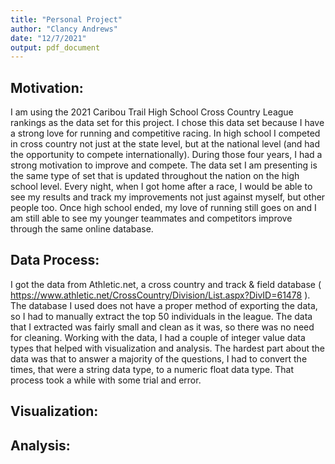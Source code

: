 ```yaml
---
title: "Personal Project"
author: "Clancy Andrews"
date: "12/7/2021"
output: pdf_document
---
```



## Motivation:

I am using the 2021 Caribou Trail High School Cross Country League rankings as the data set for this project. I chose this data set because I have a strong love for running and competitive racing. In high school I competed in cross country not just at the state level, but at the national level (and had the opportunity to compete internationally). During those four years, I had a strong motivation to improve and compete. The data set I am presenting is the same type of set that is updated throughout the nation on the high school level. Every night, when I got home after a race, I would be able to see my results and track my improvements not just against myself, but other people too. Once high school ended, my love of running still goes on and I am still able to see my younger teammates and competitors improve through the same online database.

## Data Process:

I got the data from Athletic.net, a cross country and track & field database ( https://www.athletic.net/CrossCountry/Division/List.aspx?DivID=61478 ). The database I used does not have a proper method of exporting the data, so I had to manually extract the top 50 individuals in the league. The data that I extracted was fairly small and clean as it was, so there was no need for cleaning. Working with the data, I had a couple of integer value data types that helped with visualization and analysis. The hardest part about the data was that to answer a majority of the questions, I had to convert the times, that were a string data type, to a numeric float data type. That process took a while with some trial and error.

## Visualization:



## Analysis:

